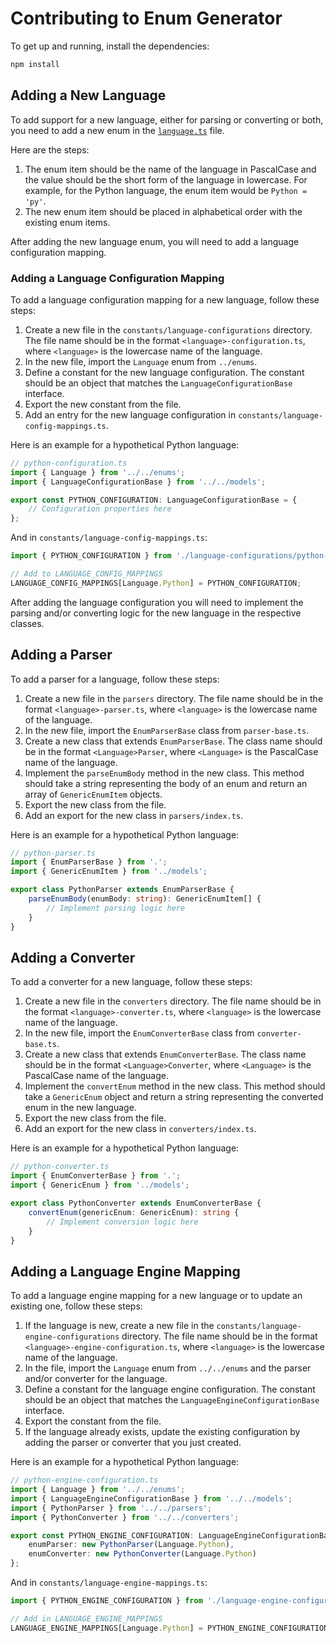 # Contributing to Enum Generator

To get up and running, install the dependencies:

```bash
npm install
```

## Adding a New Language

To add support for a new language, either for parsing or converting or both, you need to add a new enum in the [`language.ts`](src/enums/language.ts) file.

Here are the steps:

1. The enum item should be the name of the language in PascalCase and the value should be the short form of the language in lowercase. For example, for the Python language, the enum item would be `Python = 'py'`.
2. The new enum item should be placed in alphabetical order with the existing enum items.

After adding the new language enum, you will need to add a language configuration mapping.

### Adding a Language Configuration Mapping

To add a language configuration mapping for a new language, follow these steps:

1. Create a new file in the `constants/language-configurations` directory. The file name should be in the format `<language>-configuration.ts`, where `<language>` is the lowercase name of the language.
2. In the new file, import the `Language` enum from `../enums`.
3. Define a constant for the new language configuration. The constant should be an object that matches the `LanguageConfigurationBase` interface.
4. Export the new constant from the file.
5. Add an entry for the new language configuration in `constants/language-config-mappings.ts`.

Here is an example for a hypothetical Python language:

```typescript
// python-configuration.ts
import { Language } from '../../enums';
import { LanguageConfigurationBase } from '../../models';

export const PYTHON_CONFIGURATION: LanguageConfigurationBase = {
	// Configuration properties here
};
```

And in `constants/language-config-mappings.ts`:

```typescript
import { PYTHON_CONFIGURATION } from './language-configurations/python-configuration';

// Add to LANGUAGE_CONFIG_MAPPINGS
LANGUAGE_CONFIG_MAPPINGS[Language.Python] = PYTHON_CONFIGURATION;
```

After adding the language configuration you will need to implement the parsing and/or converting logic for the new language in the respective classes.

## Adding a Parser

To add a parser for a language, follow these steps:

1. Create a new file in the `parsers` directory. The file name should be in the format `<language>-parser.ts`, where `<language>` is the lowercase name of the language.
2. In the new file, import the `EnumParserBase` class from `parser-base.ts`.
3. Create a new class that extends `EnumParserBase`. The class name should be in the format `<Language>Parser`, where `<Language>` is the PascalCase name of the language.
4. Implement the `parseEnumBody` method in the new class. This method should take a string representing the body of an enum and return an array of `GenericEnumItem` objects.
5. Export the new class from the file.
6. Add an export for the new class in `parsers/index.ts`.

Here is an example for a hypothetical Python language:

```typescript
// python-parser.ts
import { EnumParserBase } from '.';
import { GenericEnumItem } from '../models';

export class PythonParser extends EnumParserBase {
	parseEnumBody(enumBody: string): GenericEnumItem[] {
		// Implement parsing logic here
	}
}
```

## Adding a Converter

To add a converter for a new language, follow these steps:

1. Create a new file in the `converters` directory. The file name should be in the format `<language>-converter.ts`, where `<language>` is the lowercase name of the language.
2. In the new file, import the `EnumConverterBase` class from `converter-base.ts`.
3. Create a new class that extends `EnumConverterBase`. The class name should be in the format `<Language>Converter`, where `<Language>` is the PascalCase name of the language.
4. Implement the `convertEnum` method in the new class. This method should take a `GenericEnum` object and return a string representing the converted enum in the new language.
5. Export the new class from the file.
6. Add an export for the new class in `converters/index.ts`.

Here is an example for a hypothetical Python language:

```typescript
// python-converter.ts
import { EnumConverterBase } from '.';
import { GenericEnum } from '../models';

export class PythonConverter extends EnumConverterBase {
	convertEnum(genericEnum: GenericEnum): string {
		// Implement conversion logic here
	}
}
```

## Adding a Language Engine Mapping

To add a language engine mapping for a new language or to update an existing one, follow these steps:

1. If the language is new, create a new file in the `constants/language-engine-configurations` directory. The file name should be in the format `<language>-engine-configuration.ts`, where `<language>` is the lowercase name of the language.
2. In the file, import the `Language` enum from `../../enums` and the parser and/or converter for the language.
3. Define a constant for the language engine configuration. The constant should be an object that matches the `LanguageEngineConfigurationBase` interface.
4. Export the constant from the file.
5. If the language already exists, update the existing configuration by adding the parser or converter that you just created.

Here is an example for a hypothetical Python language:

```typescript
// python-engine-configuration.ts
import { Language } from '../../enums';
import { LanguageEngineConfigurationBase } from '../../models';
import { PythonParser } from '../../parsers';
import { PythonConverter } from '../../converters';

export const PYTHON_ENGINE_CONFIGURATION: LanguageEngineConfigurationBase = {
	enumParser: new PythonParser(Language.Python),
	enumConverter: new PythonConverter(Language.Python)
};
```

And in `constants/language-engine-mappings.ts`:

```typescript
import { PYTHON_ENGINE_CONFIGURATION } from './language-engine-configurations/python-engine-configuration';

// Add in LANGUAGE_ENGINE_MAPPINGS
LANGUAGE_ENGINE_MAPPINGS[Language.Python] = PYTHON_ENGINE_CONFIGURATION;
```
